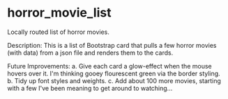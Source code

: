 # horror_movie_list
Locally routed list of horror movies. 


Description: 
This is a list of Bootstrap card that pulls a few horror movies (with data) from a json file and renders them to the cards. 

Future Improvements: 
a. Give each card a glow-effect when the mouse hovers over it. I'm thinking gooey flourescent green via the border styling. 
b. Tidy up font styles and weights.
c. Add about 100 more movies, starting with a few I've been meaning to get around to watching... 
